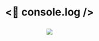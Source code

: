 
<!-- 全屏容器 -->
<div style="height: 100vh; display: flex; flex-direction: column; justify-content: space-between; padding: 2rem 0">
  <h1 align="center"><👏 console.log /></p> 
<div>



<p align="center">
  <a href="https://skillicons.dev" style="font-size: 10rem">
    <img src="https://skillicons.dev/icons?i=js,ts,html,css,vue,react,nodejs,express,jest,webpack,vite,git" />
  </a>
</p>
